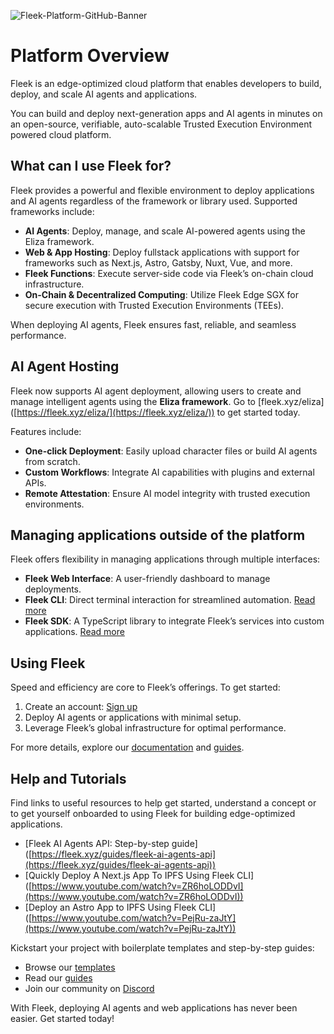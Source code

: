 ![Fleek-Platform-GitHub-Banner](https://github.com/fleek-platform/.github/assets/55561695/d78a3d27-7e89-40ba-8624-feb7c4f8b67e)


# Platform Overview

Fleek is an edge-optimized cloud platform that enables developers to build, deploy, and scale AI agents and applications. 

You can build and deploy next-generation apps and AI agents in minutes on an open-source, verifiable, auto-scalable Trusted Execution Environment powered cloud platform.

## What can I use Fleek for?

Fleek provides a powerful and flexible environment to deploy applications and AI agents regardless of the framework or library used. Supported frameworks include:

- **AI Agents**: Deploy, manage, and scale AI-powered agents using the Eliza framework.
- **Web & App Hosting**: Deploy fullstack applications with support for frameworks such as Next.js, Astro, Gatsby, Nuxt, Vue, and more.
- **Fleek Functions**: Execute server-side code via Fleek’s on-chain cloud infrastructure.
- **On-Chain & Decentralized Computing**: Utilize Fleek Edge SGX for secure execution with Trusted Execution Environments (TEEs).

When deploying AI agents, Fleek ensures fast, reliable, and seamless performance.

## AI Agent Hosting

Fleek now supports AI agent deployment, allowing users to create and manage intelligent agents using the **Eliza framework**. Go to [fleek.xyz/eliza]\([https://fleek.xyz/eliza/](https://fleek.xyz/eliza/)) to get started today.

Features include:

- **One-click Deployment**: Easily upload character files or build AI agents from scratch.
- **Custom Workflows**: Integrate AI capabilities with plugins and external APIs.
- **Remote Attestation**: Ensure AI model integrity with trusted execution environments.

## Managing applications outside of the platform

Fleek offers flexibility in managing applications through multiple interfaces:

- **Fleek Web Interface**: A user-friendly dashboard to manage deployments.
- **Fleek CLI**: Direct terminal interaction for streamlined automation. [Read more](https://fleek.xyz/docs/cli)
- **Fleek SDK**: A TypeScript library to integrate Fleek’s services into custom applications. [Read more](https://fleek.xyz/docs/sdk)

## Using Fleek

Speed and efficiency are core to Fleek’s offerings. To get started:

1. Create an account: [Sign up](https://app.fleek.xyz)
2. Deploy AI agents or applications with minimal setup.
3. Leverage Fleek’s global infrastructure for optimal performance.

For more details, explore our [documentation](https://fleek.xyz/docs) and [guides](https://fleek.xyz/guides).

## Help and Tutorials

Find links to useful resources to help get started, understand a concept or to get yourself onboarded to using Fleek for building edge-optimized applications.

- [Fleek AI Agents API: Step-by-step guide]\([https://fleek.xyz/guides/fleek-ai-agents-api](https://fleek.xyz/guides/fleek-ai-agents-api))
- [Quickly Deploy A Next.js App To IPFS Using Fleek CLI]\([https://www.youtube.com/watch?v=ZR6hoLODDvI](https://www.youtube.com/watch?v=ZR6hoLODDvI))
- [Deploy an Astro App to IPFS Using Fleek CLI]\([https://www.youtube.com/watch?v=PejRu-zaJtY](https://www.youtube.com/watch?v=PejRu-zaJtY))

Kickstart your project with boilerplate templates and step-by-step guides:

- Browse our [templates](https://app.fleek.xyz/templates/)
- Read our [guides](https://fleek.xyz/guides/)
- Join our community on [Discord](https://discord.com/invite/fleek)


With Fleek, deploying AI agents and web applications has never been easier. Get started today!

